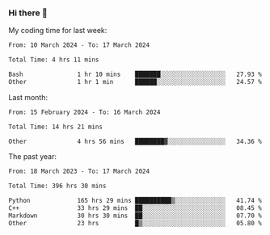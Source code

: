 ### Hi there 👋

My coding time for last week:

<!--START_SECTION:week-->

```txt
From: 10 March 2024 - To: 17 March 2024

Total Time: 4 hrs 11 mins

Bash               1 hr 10 mins    ███████░░░░░░░░░░░░░░░░░░   27.93 %
Other              1 hr 1 min      ██████░░░░░░░░░░░░░░░░░░░   24.57 %
```

<!--END_SECTION:week-->

Last month:

<!--START_SECTION:month-->

```txt
From: 15 February 2024 - To: 16 March 2024

Total Time: 14 hrs 21 mins

Other              4 hrs 56 mins   ████████▓░░░░░░░░░░░░░░░░   34.36 %
```

<!--END_SECTION:month-->

The past year:

<!--START_SECTION:year-->

```txt
From: 18 March 2023 - To: 17 March 2024

Total Time: 396 hrs 30 mins

Python             165 hrs 29 mins ██████████▒░░░░░░░░░░░░░░   41.74 %
C++                33 hrs 29 mins  ██░░░░░░░░░░░░░░░░░░░░░░░   08.45 %
Markdown           30 hrs 30 mins  ██░░░░░░░░░░░░░░░░░░░░░░░   07.70 %
Other              23 hrs          █▒░░░░░░░░░░░░░░░░░░░░░░░   05.80 %
```

<!--END_SECTION:year-->
